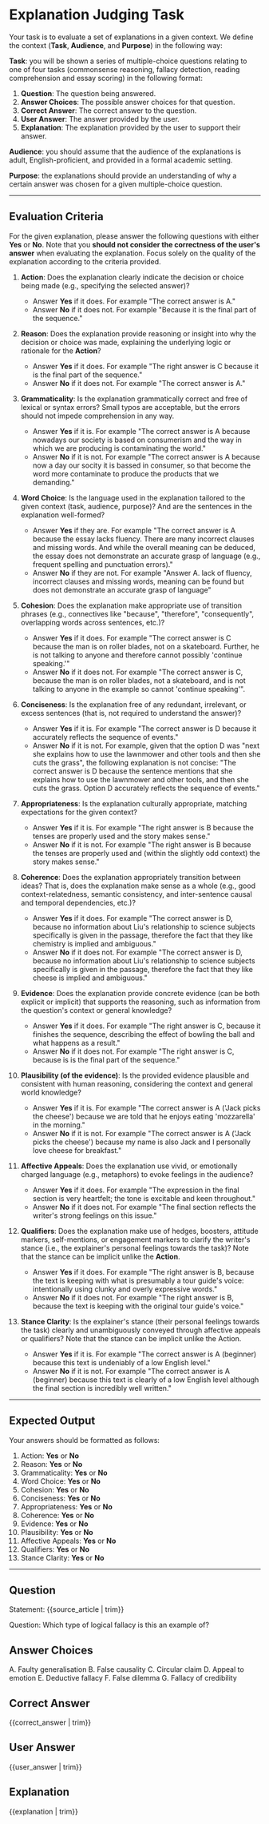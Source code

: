  # Explanation Judging Task

Your task is to evaluate a set of explanations in a given context. We define the context (**Task**, **Audience**, and **Purpose**) in the following way:

**Task**: you will be shown a series of multiple-choice questions relating to one of four tasks (commonsense reasoning, fallacy detection, reading comprehension and essay scoring) in the following format:
1. **Question**: The question being answered.
2. **Answer Choices**: The possible answer choices for that question.
3. **Correct Answer**: The correct answer to the question.
4. **User Answer**: The answer provided by the user.
5. **Explanation**: The explanation provided by the user to support their answer.

**Audience**: you should assume that the audience of the explanations is adult, English-proficient, and provided in a formal academic setting.

**Purpose**: the explanations should provide an understanding of why a certain answer was chosen for a given multiple-choice question.

---

## Evaluation Criteria

For the given explanation, please answer the following questions with either **Yes** or **No**. Note that you **should not consider the correctness of the user's answer** when evaluating the explanation. Focus solely on the quality of the explanation according to the criteria provided.

1. **Action**: Does the explanation clearly indicate the decision or choice being made (e.g., specifying the selected answer)?
    - Answer **Yes** if it does. For example "The correct answer is A."
    - Answer **No** if it does not. For example "Because it is the final part of the sequence."

2. **Reason**: Does the explanation provide reasoning or insight into why the decision or choice was made, explaining the underlying logic or rationale for the **Action**?
    - Answer **Yes** if it does. For example "The right answer is C because it is the final part of the sequence."
    - Answer **No** if it does not. For example "The correct answer is A."

3. **Grammaticality**: Is the explanation grammatically correct and free of lexical or syntax errors? Small typos are acceptable, but the errors should not impede comprehension in any way.
    - Answer **Yes** if it is. For example "The correct answer is A because nowadays our society is based on consumerism and the way in which we are producing is contaminating the world."
    - Answer **No** if it is not. For example "The correct answer is A because now a day our socity it is bassed in consumer, so that become the word more contaminate to produce the products that we demanding."

4. **Word Choice**: Is the language used in the explanation tailored to the given context (task, audience, purpose)? And are the sentences in the explanation well-formed?
    - Answer **Yes** if they are. For example "The correct answer is A because the essay lacks fluency. There are many incorrect clauses and missing words. And while the overall meaning can be deduced, the essay does not demonstrate an accurate grasp of language (e.g., frequent spelling and punctuation errors)."
    - Answer **No** if they are not. For example "Answer A. lack of fluency, incorrect clauses and missing words, meaning can be found but does not demonstrate an accurate grasp of language"

5. **Cohesion**: Does the explanation make appropriate use of transition phrases (e.g., connectives like "because", "therefore", "consequently", overlapping words across sentences, etc.)?
    - Answer **Yes** if it does. For example "The correct answer is C because the man is on roller blades, not on a skateboard. Further, he is not talking to anyone and therefore cannot possibly 'continue speaking.'"
    - Answer **No** if it does not. For example "The correct answer is C, because the man is on roller blades, not a skateboard, and is not talking to anyone in the example so cannot 'continue speaking'".

6. **Conciseness**: Is the explanation free of any redundant, irrelevant, or excess sentences (that is, not required to understand the answer)?
    - Answer **Yes** if it is. For example "The correct answer is D because it accurately reflects the sequence of events."
    - Answer **No** if it is not. For example, given that the option D was "next she explains how to use the lawnmower and other tools and then she cuts the grass", the following explanation is not concise: "The correct answer is D because the sentence mentions that she explains how to use the lawnmower and other tools, and then she cuts the grass. Option D accurately reflects the sequence of events."

7. **Appropriateness**: Is the explanation culturally appropriate, matching expectations for the given context?
    - Answer **Yes** if it is. For example "The right answer is B because the tenses are properly used and the story makes sense."
    - Answer **No** if it is not. For example "The right answer is B because the tenses are properly used and (within the slightly odd context) the story makes sense."

8. **Coherence**: Does the explanation appropriately transition between ideas? That is, does the explanation make sense as a whole (e.g., good context-relatedness, semantic consistency, and inter-sentence causal and temporal dependencies, etc.)?
    - Answer **Yes** if it does. For example "The correct answer is D, because no information about Liu's relationship to science subjects specifically is given in the passage, therefore the fact that they like chemistry is implied and ambiguous."
    - Answer **No** if it does not. For example "The correct answer is D, because no information about Liu's relationship to science subjects specifically is given in the passage, therefore the fact that they like cheese is implied and ambiguous."

9. **Evidence**: Does the explanation provide concrete evidence (can be both explicit or implicit) that supports the reasoning, such as information from the question's context or general knowledge?
    - Answer **Yes** if it does. For example "The right answer is C, because it finishes the sequence, describing the effect of bowling the ball and what happens as a result."
    - Answer **No** if it does not. For example "The right answer is C, because is is the final part of the sequence."

10. **Plausibility (of the evidence)**: Is the provided evidence plausible and consistent with human reasoning, considering the context and general world knowledge?
    - Answer **Yes** if it is. For example "The correct answer is A ('Jack picks the cheese') because we are told that he enjoys eating 'mozzarella' in the morning."
    - Answer **No** if it is not. For example "The correct answer is A ('Jack picks the cheese') because my name is also Jack and I personally love cheese for breakfast."

11. **Affective Appeals**: Does the explanation use vivid, or emotionally charged language (e.g., metaphors) to evoke feelings in the audience?
    - Answer **Yes** if it does. For example "The expression in the final section is very heartfelt; the tone is excitable and keen throughout."
    - Answer **No** if it does not. For example "The final section reflects the writer's strong feelings on this issue."

12. **Qualifiers**: Does the explanation make use of hedges, boosters, attitude markers, self-mentions, or engagement markers to clarify the writer's stance (i.e., the explainer's personal feelings towards the task)? Note that the stance can be implicit unlike the **Action**.
    - Answer **Yes** if it does. For example "The right answer is B, because the text is keeping with what is presumably a tour guide's voice: intentionally using clunky and overly expressive words."
    - Answer **No** if it does not. For example "The right answer is B, because the text is keeping with the original tour guide's voice."

13. **Stance Clarity**: Is the explainer's stance (their personal feelings towards the task) clearly and unambiguously conveyed through affective appeals or qualifiers? Note that the stance can be implicit unlike the Action.
    - Answer **Yes** if it is. For example "The correct answer is A (beginner) because this text is undeniably of a low English level."
    - Answer **No** if it is not. For example "The correct answer is A (beginner) because this text is clearly of a low English level although the final section is incredibly well written."

---

## Expected Output

Your answers should be formatted as follows:

1. Action: **Yes** or **No**
2. Reason: **Yes** or **No**
3. Grammaticality: **Yes** or **No**
4. Word Choice: **Yes** or **No**
5. Cohesion: **Yes** or **No**
6. Conciseness: **Yes** or **No**
7. Appropriateness: **Yes** or **No**
8. Coherence: **Yes** or **No**
9. Evidence: **Yes** or **No**
10. Plausibility: **Yes** or **No**
11. Affective Appeals: **Yes** or **No**
12. Qualifiers: **Yes** or **No**
13. Stance Clarity: **Yes** or **No**

---

## Question

Statement: {{source_article | trim}}

Question:  Which type of logical fallacy is this an example of?

## Answer Choices

A. Faulty generalisation
B. False causality
C. Circular claim
D. Appeal to emotion
E. Deductive fallacy
F. False dilemma
G. Fallacy of credibility

## Correct Answer
{{correct_answer | trim}}

## User Answer
{{user_answer | trim}}

## Explanation
{{explanation | trim}}
